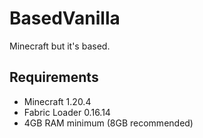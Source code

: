 # BasedVanilla

Minecraft but it's based.

## Requirements
- Minecraft 1.20.4
- Fabric Loader 0.16.14
- 4GB RAM minimum (8GB recommended)